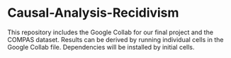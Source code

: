 # Causal-Analysis-Recidivism

This repository includes the Google Collab for our final project and the COMPAS dataset. Results can be derived by running individual cells in the Google Collab file. Dependencies will be installed by initial cells.
